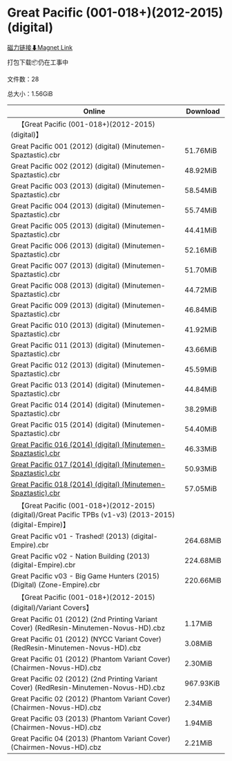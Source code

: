 # Great Pacific (001-018+)(2012-2015)(digital)

[磁力链接⬇Magnet Link](magnet:?xt=urn:btih:6a2597c1244ba75141cb35cbc5a901e1e893af2c&dn=Great%20Pacific%20%28001-018%2B%29%282012-2015%29%28digital%29)

打包下载📦仍在工事中

文件数：28

总大小：1.56GiB

Online | Download
--- | ---
&emsp;【Great Pacific (001-018+)(2012-2015)(digital)】 | 
Great Pacific 001 (2012) (digital) (Minutemen-Spaztastic).cbr | 51.76MiB
Great Pacific 002 (2012) (digital) (Minutemen-Spaztastic).cbr | 48.92MiB
Great Pacific 003 (2013) (digital) (Minutemen-Spaztastic).cbr | 58.54MiB
Great Pacific 004 (2013) (digital) (Minutemen-Spaztastic).cbr | 55.74MiB
Great Pacific 005 (2013) (digital) (Minutemen-Spaztastic).cbr | 44.41MiB
Great Pacific 006 (2013) (digital) (Minutemen-Spaztastic).cbr | 52.16MiB
Great Pacific 007 (2013) (digital) (Minutemen-Spaztastic).cbr | 51.70MiB
Great Pacific 008 (2013) (digital) (Minutemen-Spaztastic).cbr | 44.72MiB
Great Pacific 009 (2013) (digital) (Minutemen-Spaztastic).cbr | 46.84MiB
Great Pacific 010 (2013) (digital) (Minutemen-Spaztastic).cbr | 41.92MiB
Great Pacific 011 (2013) (digital) (Minutemen-Spaztastic).cbr | 43.66MiB
Great Pacific 012 (2013) (digital) (Minutemen-Spaztastic).cbr | 45.59MiB
Great Pacific 013 (2014) (digital) (Minutemen-Spaztastic).cbr | 44.84MiB
Great Pacific 014 (2014) (digital) (Minutemen-Spaztastic).cbr | 38.29MiB
Great Pacific 015 (2014) (digital) (Minutemen-Spaztastic).cbr | 54.40MiB
[Great Pacific 016 (2014) (digital) (Minutemen-Spaztastic).cbr](https://github.com/alicewish/markdown/blob/master/comic/Great-Pacific-016-2014-digital-Minutemen-Spaztastic-cbr.md) | 46.33MiB
[Great Pacific 017 (2014) (digital) (Minutemen-Spaztastic).cbr](https://github.com/alicewish/markdown/blob/master/comic/Great-Pacific-017-2014-digital-Minutemen-Spaztastic-cbr.md) | 50.93MiB
[Great Pacific 018 (2014) (digital) (Minutemen-Spaztastic).cbr](https://github.com/alicewish/markdown/blob/master/comic/Great-Pacific-018-2014-digital-Minutemen-Spaztastic-cbr.md) | 57.05MiB
&emsp;【Great Pacific (001-018+)(2012-2015)(digital)/Great Pacific TPBs (v1-v3) (2013-2015) (digital-Empire)】 | 
Great Pacific v01 - Trashed! (2013) (digital-Empire).cbr | 264.68MiB
Great Pacific v02 - Nation Building (2013) (digital-Empire).cbr | 224.68MiB
Great Pacific v03 - Big Game Hunters (2015) (Digital) (Zone-Empire).cbr | 220.66MiB
&emsp;【Great Pacific (001-018+)(2012-2015)(digital)/Variant Covers】 | 
Great Pacific 01 (2012) (2nd Printing Variant Cover) (RedResin-Minutemen-Novus-HD).cbz | 1.17MiB
Great Pacific 01 (2012) (NYCC Variant Cover) (RedResin-Minutemen-Novus-HD).cbz | 3.08MiB
Great Pacific 01 (2012) (Phantom Variant Cover) (Chairmen-Novus-HD).cbz | 2.30MiB
Great Pacific 02 (2012) (2nd Printing Variant Cover) (RedResin-Minutemen-Novus-HD).cbz | 967.93KiB
Great Pacific 02 (2012) (Phantom Variant Cover) (Chairmen-Novus-HD).cbz | 2.34MiB
Great Pacific 03 (2013) (Phantom Variant Cover) (Chairmen-Novus-HD).cbz | 1.94MiB
Great Pacific 04 (2013) (Phantom Variant Cover) (Chairmen-Novus-HD).cbz | 2.21MiB